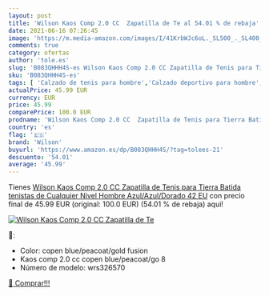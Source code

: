 ```yaml
---
layout: post
title: 'Wilson Kaos Comp 2.0 CC  Zapatilla de Te al 54.01 % de rebaja'
date: 2021-06-16 07:26:45
image: 'https://m.media-amazon.com/images/I/41KrbWJc6oL._SL500_._SL400_.jpg'
comments: true
category: ofertas
author: 'tole.es'
slug: 'B083QHHH4S-es Wilson Kaos Comp 2.0 CC Zapatilla de Tenis para Tierra...'
sku: 'B083QHHH4S-es'
tags: [ 'Calzado de tenis para hombre','Calzado deportivo para hombre','Zapatillas y calzado deportivo para hombre','Zapatos','Zapatos para hombre','Zapatos y complementos','wilson','zapatilla', ]
actualPrice: 45.99 EUR
currency: EUR
price: 45.99
comparePrice: 100.0 EUR
prodname: 'Wilson Kaos Comp 2.0 CC  Zapatilla de Tenis para Tierra Batida  tenistas de Cualquier Nivel Hombre  Azul/Azul/Dorado  42 EU'
country: 'es'
flag: '🇪🇸'
brand: 'Wilson'
buyurl: 'https://www.amazon.es/dp/B083QHHH4S/?tag=tolees-21'
descuento: '54.01'
average: '45.99'
---
```


Tienes [Wilson Kaos Comp 2.0 CC  Zapatilla de Tenis para Tierra Batida  tenistas de Cualquier Nivel Hombre  Azul/Azul/Dorado  42 EU](https://www.amazon.es/dp/B083QHHH4S/?tag=tolees-21) con precio final de  45.99 EUR (original: 100.0 EUR) (54.01 %  de rebaja) aqui!

[![Wilson Kaos Comp 2.0 CC  Zapatilla de Te](https://m.media-amazon.com/images/I/41KrbWJc6oL._SL500_._SL400_.jpg)](https://www.amazon.es/dp/B083QHHH4S/?tag=tolees-21)

🔎:

- Color: copen blue/peacoat/gold fusion
- Kaos comp 2.0 cc copen blue/peacoat/go 8
- Número de modelo: wrs326570

[🛒 Comprar!!!](https://www.amazon.es/dp/B083QHHH4S/?tag=tolees-21)
